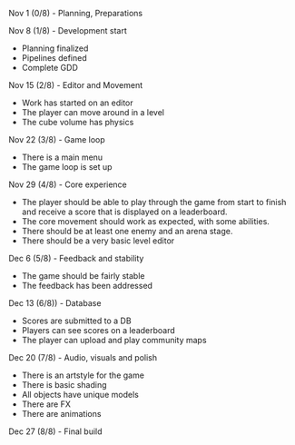 Nov 1 (0/8) - Planning, Preparations

Nov 8 (1/8) - Development start
- Planning finalized
- Pipelines defined
- Complete GDD 

Nov 15 (2/8) - Editor and Movement
- Work has started on an editor
- The player can move around in a level
- The cube volume has physics

Nov 22 (3/8) - Game loop
- There is a main menu
- The game loop is set up

Nov 29 (4/8) - Core experience
 - The player should be able to play through the game from start to finish and receive a score that is displayed on a leaderboard. 
 - The core movement should work as expected, with some abilities. 
 - There should be at least one enemy and an arena stage. 
 - There should be a very basic level editor

Dec 6 (5/8) - Feedback and stability
 - The game should be fairly stable
 - The feedback has been addressed

Dec 13 (6/8)) - Database
- Scores are submitted to a DB
- Players can see scores on a leaderboard
- The player can upload and play community maps 

Dec 20 (7/8) - Audio, visuals and polish
- There is an artstyle for the game
- There is basic shading
- All objects have unique models
- There are FX
- There are animations

Dec 27 (8/8) - Final build